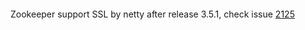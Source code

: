 ####

Zookeeper support SSL by netty after release 3.5.1, check issue [2125](https://issues.apache.org/jira/browse/ZOOKEEPER-2125)


